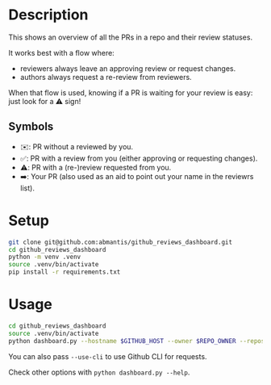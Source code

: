 # Description

This shows an overview of all the PRs in a repo and their review statuses. 

It works best with a flow where:
- reviewers always leave an approving review or request changes.
- authors always request a re-review from reviewers.

When that flow is used, knowing if a PR is waiting for your review is easy: just look for a ⚠️ sign! 

## Symbols

- ✉️: PR without a reviewed by you.
- ✅: PR with a review from you (either approving or requesting changes).
- ⚠️: PR with a (re-)review requested from you.
- ➡️: Your PR (also used as an aid to point out your name in the reviewrs list).


# Setup

```bash
git clone git@github.com:abmantis/github_reviews_dashboard.git
cd github_reviews_dashboard
python -m venv .venv
source .venv/bin/activate
pip install -r requirements.txt
```

# Usage

```bash
cd github_reviews_dashboard
source .venv/bin/activate
python dashboard.py --hostname $GITHUB_HOST --owner $REPO_OWNER --repository $REPO_NAME
```

You can also pass `--use-cli` to use Github CLI for requests.

Check other options with `python dashboard.py --help`.

